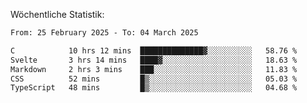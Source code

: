 
Wöchentliche Statistik:
<!--START_SECTION:waka-->

```txt
From: 25 February 2025 - To: 04 March 2025

C            10 hrs 12 mins  ██████████████▓░░░░░░░░░░   58.76 %
Svelte       3 hrs 14 mins   ████▓░░░░░░░░░░░░░░░░░░░░   18.63 %
Markdown     2 hrs 3 mins    ███░░░░░░░░░░░░░░░░░░░░░░   11.83 %
CSS          52 mins         █▒░░░░░░░░░░░░░░░░░░░░░░░   05.03 %
TypeScript   48 mins         █▒░░░░░░░░░░░░░░░░░░░░░░░   04.68 %
```

<!--END_SECTION:waka-->
